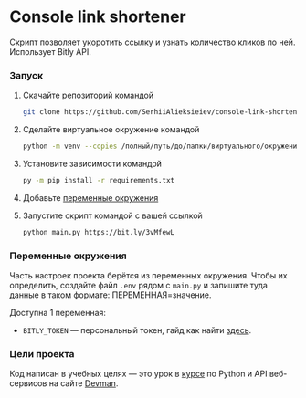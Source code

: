# Console link shortener

Скрипт позволяет укоротить ссылку и узнать количество кликов по ней. Использует Bitly API.
 
### Запуск
1. Скачайте репозиторий командой

  	```sh
  	git clone https://github.com/SerhiiAlieksieiev/console-link-shortener.git
	```
	
2. Сделайте виртуальное окружение командой

	```sh
    python -m venv --copies /полный/путь/до/папки/виртуального/окружения 
    ```
	
3. Установите зависимости  командой 

	```sh
    py -m pip install -r requirements.txt
    ```
4. Добавьте [переменные окружения](https://github.com/SerhiiAlieksieiev/console-link-shortener#%D0%BF%D0%B5%D1%80%D0%B5%D0%BC%D0%B5%D0%BD%D0%BD%D1%8B%D0%B5-%D0%BE%D0%BA%D1%80%D1%83%D0%B6%D0%B5%D0%BD%D0%B8%D1%8F)


5. Запустите скрипт командой с вашей ссылкой

	```sh
    python main.py https://bit.ly/3vMfewL
    ```
 
### Переменные окружения
Часть настроек проекта берётся из переменных окружения. Чтобы их определить, создайте файл `.env` рядом  с `main.py` и запишите туда данные в таком формате: ПЕРЕМЕННАЯ=значение.

Доступна 1 переменная:
- `BITLY_TOKEN` — персональный токен, гайд как найти [здесь](https://support.bitly.com/hc/en-us/articles/230647907-How-do-I-generate-an-OAuth-access-token-for-the-Bitly-API-).


### Цели проекта
Код написан в учебных целях — это урок в [курсе](https://dvmn.org/referrals/QKsVjuJwMKRj1Gvnum1MQwuvFh1iwkewxPkO3W5g/) по Python и API веб-сервисов на сайте [Devman](https://dvmn.org/referrals/eC72w2BASG9Zj3T7iMTSsxDbHXthCmJmeLKBNfwf/).
